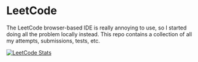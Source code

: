 # LeetCode

The LeetCode browser-based IDE is really annoying to use, so I started doing all the problem locally instead. This repo contains a collection of all my attempts, submissions, tests, etc.

[![LeetCode Stats](https://leetcode.card.workers.dev/wowitswyatt?theme=auto&font=segoe_ui&extension=null&animation=false&show_rank=false&theme=light)](https://leetcode.com/wowitswyatt/)
